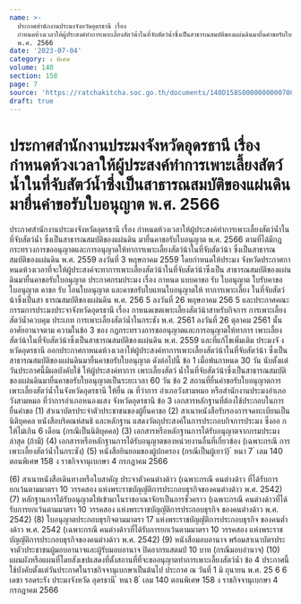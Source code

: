 ```yaml
---
name: >-
  ประกาศสำนักงานประมงจังหวัดอุดรธานี เรื่อง
  กำหนดห้วงเวลาให้ผู้ประสงค์ทำการเพาะเลี้ยงสัตว์น้ำในที่จับสัตว์น้ำซึ่งเป็นสาธารณสมบัติของแผ่นดินมายื่นคำขอรับใบอนุญาต
  พ.ศ. 2566
date: '2023-07-04'
category: ง พิเศษ
volume: 140
section: 158
page: 7
source: 'https://ratchakitcha.soc.go.th/documents/140D158S0000000000700.pdf'
draft: true
---
```


# ประกาศสำนักงานประมงจังหวัดอุดรธานี เรื่อง กำหนดห้วงเวลาให้ผู้ประสงค์ทำการเพาะเลี้ยงสัตว์น้ำในที่จับสัตว์น้ำซึ่งเป็นสาธารณสมบัติของแผ่นดินมายื่นคำขอรับใบอนุญาต พ.ศ. 2566

ประกาศสำนักงานประมงจังหวัดอุดรธานี เรื่อง กำหนดห้วงเวลาให้ผู้ประสงค์ทำการเพาะเลี้ยงสัตว์น้ำในที่จับสัตว์น้ำ ซึ่งเป็นสาธารณสมบัติของแผ่นดิน มายื่นคาขอรับใบอนุญาต พ.ศ. 2566 ตามที่ได้มีกฎกระทรวงการขออนุญาตและการอนุญาตให้ทาการเพาะเลี้ยงสัตว์น้าในที่จับสัตว์น้า ซึ่งเป็นสาธารณสมบัติของแผ่นดิน พ.ศ. 2559 ลงวันที่ 3 พฤษภาคม 2559 โดยกำหนดให้ประมง จังหวัดประกาศกาหนดห้วงเวลาที่จะให้ผู้ประสงค์จะทาการเพาะเลี้ยงสัตว์น้าในที่จับสัตว์น้าซึ่งเป็น สาธารณสมบัติของแผ่นดินมายื่นคาขอรับใบอนุญาต ประกาศกรมประมง เรื่อง กาหนด แบบคาขอ รับ ใบอนุญาต ใบรับคาขอ ใบอนุญาต คาขอ รับ โอนใบอนุญาต และคาขอรับใบแทนใบอนุญาตให้ ทาการเพาะเลี้ยง ในที่จับสัตว์น้าซึ่งเป็นสา ธารณสมบัติของแผ่นดิน พ.ศ. 256 5 ลงวันที่ 26 พฤษภาคม 256 5 และประกาศคณะกรรมการประมงประจาจังหวัดอุดรธานี เรื่อง กาหนดเขตเพาะเลี้ยงสัตว์น้าสาหรับกิจการ การเพาะเลี้ยงสัตว์น้ำควบคุม ประเภท การเพาะเลี้ยงสัตว์น้ำในกระชัง พ.ศ. 2561 ลงวันที่ 26 ตุลาคม 2561 นั้น อาศัยอานาจตาม ความในข้อ 3 ของ กฎกระทรวงการขออนุญาตและการอนุญาตให้ทาการ เพาะเลี้ยงสัตว์น้าในที่จับสัตว์น้าซึ่งเป็นสาธารณสมบัติของแผ่นดิน พ.ศ. 2559 และที่แก้ไขเพิ่มเติม ประมงจั งหวัดอุดรธานี ออกประกาศกาหนดห้วงเวลาให้ผู้ประสงค์ทาการเพาะเลี้ยงสัตว์น้าในที่จับสัตว์น้า ซึ่งเป็นสาธารณสมบัติของแผ่นดินมายื่นคาขอรับใบอนุญาต ดังต่อไปนี้ ข้อ 1 เมื่อพ้นกาหนด 30 วัน นับตั้งแต่วันประกาศนี้มีผลบังคับใช้ ให้ผู้ประสงค์ทาการ เพาะเลี้ยงสัตว์ น้ำในที่จับสัตว์น้าซึ่งเป็นสาธารณสมบัติของแผ่นดินมายื่นคาขอรับใบอนุญาตเป็นระยะเวลา 60 วัน ข้อ 2 สถานที่ยื่นคำขอรับใบอนุญาตการเพาะเลี้ยงสัตว์น้ำในจังหวัดอุดรธานี ให้ยื่น ณ ที่ว่าการ อำเภอวังสามหมอ หรือสำนักงานประมงอำเภอวังสามหมอ ที่ว่าการอำเภอหนองแสง จังหวัดอุดรธานี ข้อ 3 เอกสารหลักฐานที่ต้องใช้ประกอบในการยื่นคำขอ (1) สำเนาบัตรประจำตัวประชาชนของผู้ยื่นคาขอ (2) สาเนาหนังสือรับรองการจดทะเบียนเป็นนิติบุคคล หนังสือบริคณห์สนธิ และหลักฐาน แสดงวัตถุประสงค์ในการประกอบกิจการประมง ซึ่งออ กให้ไม่เกิน 6 เดือน (กรณีเป็นนิติบุคคล) (3) เอกสารหรือหลักฐานการได้รับอนุญาตจากกรมประมงล่าสุด (ถ้ามี) (4) เอกสารหรือหลักฐานการได้รับอนุญาตของหน่วยงานอื่นที่เกี่ยวข้อง (เฉพาะกรณี การเพาะเลี้ยงสัตว์น้ำในกระชัง) (5) หนังสือยินยอมของผู้ปกครอง (กรณีเป็นผู้เยาว์) ้ หนา 7 ่ เลม 140 ตอนพิเศษ 158 ง ราชกิจจานุเบกษา 4 กรกฎาคม 2566

(6) สาเนาหนังสือเดินทางหรือใบสาคัญ ประจาตัวคนต่างด้าว (เฉพาะกรณี คนต่างด้าว ที่ได้รับการยกเว้นตามมาตรา 10 วรรคสอง แห่งพระราชบัญญัติการประกอบธุรกิจของคนต่างด้าว พ.ศ. 2542) (7) หลักฐานการได้รับอนุญาตให้เข้ามาในราชอาณาจักรเป็นการชั่วคราว (เฉพาะกรณี คนต่างด้าวที่ได้รับการยกเว้นตามมาตรา 10 วรรคสอง แห่งพระราชบัญญัติการประกอบธุรกิจ ของคนต่างด้าว พ.ศ. 2542) (8) ใบอนุญาตประกอบธุรกิจตามมาตรา 17 แห่งพระราชบัญญัติการประกอบธุรกิจ ของคนต่ำงด้าว พ.ศ. 2542 (เฉพาะกรณี คนต่างด้าวที่ได้รับการยกเว้นตามมาตรา 10 วรรคสอง แห่งพระราชบัญญัติการประกอบธุรกิจของคนต่างด้าว พ.ศ. 2542) (9) หนังสือมอบอานาจ พร้อมสาเนาบัตรประจาตัวประชาชนผู้มอบอานาจและผู้รับมอบอานาจ ปิดอากรแสตมป์ 10 บาท (กรณีมอบอำนาจ) (10) แผนผังหรือแผนที่โดยสังเขปแสดงที่ตั้งสถานที่ที่จะขออนุญาตทำการเพาะเลี้ยงสัตว์น้ำ ข้อ 4 ประกาศนี้ใช้บังคับตั้งแต่วันประกาศในราชกิจจานุเบกษาเป็นต้นไป ประกาศ ณ วันที่ 1 มิ ถุนายน พ.ศ. 25 6 6 เดชา รอดระรัง ประมงจังหวัด อุดรธานี ้ หนา 8 ่ เลม 140 ตอนพิเศษ 158 ง ราชกิจจานุเบกษา 4 กรกฎาคม 2566
